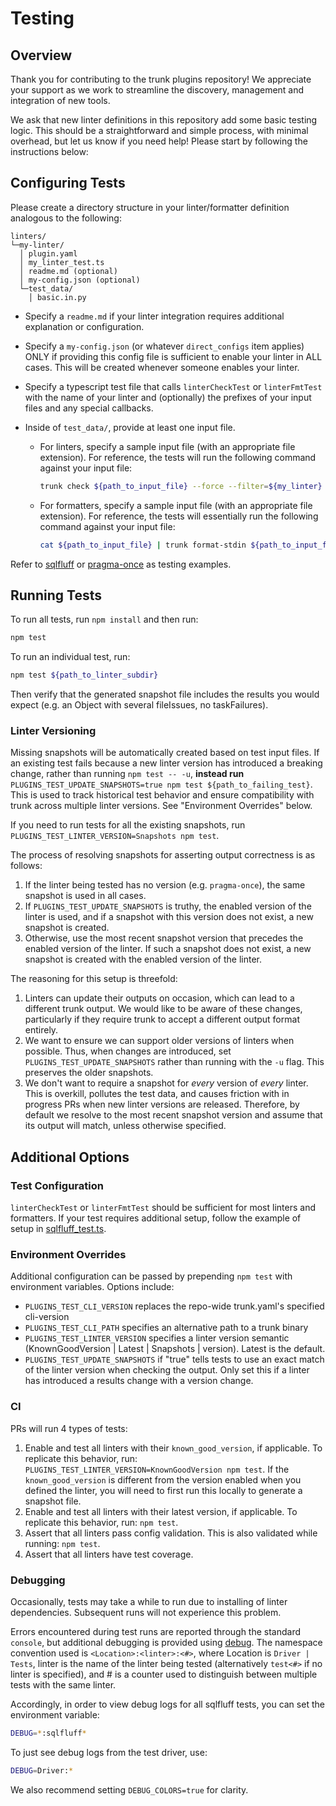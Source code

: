 # Testing

## Overview

Thank you for contributing to the trunk plugins repository! We appreciate your support as we work to
streamline the discovery, management and integration of new tools.

We ask that new linter definitions in this repository add some basic testing logic. This should be a
straightforward and simple process, with minimal overhead, but let us know if you need help! Please
start by following the instructions below:

## Configuring Tests

Please create a directory structure in your linter/formatter definition analogous to the following:

```text
linters/
└─my-linter/
  │ plugin.yaml
  │ my_linter_test.ts
  │ readme.md (optional)
  │ my-config.json (optional)
  └─test_data/
    │ basic.in.py
```

- Specify a `readme.md` if your linter integration requires additional explanation or configuration.
- Specify a `my-config.json` (or whatever `direct_configs` item applies) ONLY if providing this
  config file is sufficient to enable your linter in ALL cases. This will be created whenever
  someone enables your linter.
- Specify a typescript test file that calls `linterCheckTest` or `linterFmtTest` with the name of
  your linter and (optionally) the prefixes of your input files and any special callbacks.
- Inside of `test_data/`, provide at least one input file.

  - For linters, specify a sample input file (with an appropriate file extension). For reference,
    the tests will run the following command against your input file:

    ```bash
    trunk check ${path_to_input_file} --force --filter=${my_linter} --output=json
    ```

  - For formatters, specify a sample input file (with an appropriate file extension). For reference,
    the tests will essentially run the following command against your input file:

    ```bash
    cat ${path_to_input_file} | trunk format-stdin ${path_to_input_file} --filter=${my_linter}
    ```

Refer to [sqlfluff](../linters/sqlfluff) or [pragma-once](../linters/pragma-once) as testing
examples.

## Running Tests

To run all tests, run `npm install` and then run:

```bash
npm test
```

To run an individual test, run:

```bash
npm test ${path_to_linter_subdir}
```

Then verify that the generated snapshot file includes the results you would expect (e.g. an Object
with several fileIssues, no taskFailures).

### Linter Versioning

Missing snapshots will be automatically created based on test input files. If an existing test fails
because a new linter version has introduced a breaking change, rather than running `npm test -- -u`,
**instead run** `PLUGINS_TEST_UPDATE_SNAPSHOTS=true npm test ${path_to_failing_test}`. This is used
to track historical test behavior and ensure compatibility with trunk across multiple linter
versions. See "Environment Overrides" below.

If you need to run tests for all the existing snapshots, run
`PLUGINS_TEST_LINTER_VERSION=Snapshots npm test`.

The process of resolving snapshots for asserting output correctness is as follows:

1. If the linter being tested has no version (e.g. `pragma-once`), the same snapshot is used in all
   cases.
2. If `PLUGINS_TEST_UPDATE_SNAPSHOTS` is truthy, the enabled version of the linter is used, and if a
   snapshot with this version does not exist, a new snapshot is created.
3. Otherwise, use the most recent snapshot version that precedes the enabled version of the linter.
   If such a snapshot does not exist, a new snapshot is created with the enabled version of the
   linter.

The reasoning for this setup is threefold:

1. Linters can update their outputs on occasion, which can lead to a different trunk output. We
   would like to be aware of these changes, particularly if they require trunk to accept a different
   output format entirely.
2. We want to ensure we can support older versions of linters when possible. Thus, when changes are
   introduced, set `PLUGINS_TEST_UPDATE_SNAPSHOTS` rather than running with the `-u` flag. This
   preserves the older snapshots.
3. We don't want to require a snapshot for _every_ version of _every_ linter. This is overkill,
   pollutes the test data, and causes friction with in progress PRs when new linter versions are
   released. Therefore, by default we resolve to the most recent snapshot version and assume that
   its output will match, unless otherwise specified.

## Additional Options

### Test Configuration

`linterCheckTest` or `linterFmtTest` should be sufficient for most linters and formatters. If your
test requires additional setup, follow the example of setup in
[sqlfluff_test.ts](../linters/sqlfluff/test/sqlfluff_test.ts).

### Environment Overrides

Additional configuration can be passed by prepending `npm test` with environment variables. Options
include:

- `PLUGINS_TEST_CLI_VERSION` replaces the repo-wide trunk.yaml's specified cli-version
- `PLUGINS_TEST_CLI_PATH` specifies an alternative path to a trunk binary
- `PLUGINS_TEST_LINTER_VERSION` specifies a linter version semantic (KnownGoodVersion | Latest |
  Snapshots | version). Latest is the default.
- `PLUGINS_TEST_UPDATE_SNAPSHOTS` if "true" tells tests to use an exact match of the linter version
  when checking the output. Only set this if a linter has introduced a results change with a version
  change.

### CI

PRs will run 4 types of tests:

1. Enable and test all linters with their `known_good_version`, if applicable. To replicate this
   behavior, run: `PLUGINS_TEST_LINTER_VERSION=KnownGoodVersion npm test`. If the
   `known_good_version` is different from the version enabled when you defined the linter, you will
   need to first run this locally to generate a snapshot file.
2. Enable and test all linters with their latest version, if applicable. To replicate this behavior,
   run: `npm test`.
3. Assert that all linters pass config validation. This is also validated while running: `npm test`.
4. Assert that all linters have test coverage.

### Debugging

Occasionally, tests may take a while to run due to installing of linter dependencies. Subsequent
runs will not experience this problem.

Errors encountered during test runs are reported through the standard `console`, but additional
debugging is provided using [debug](https://www.npmjs.com/package/debug). The namespace convention
used is `<Location>:<linter>:<#>`, where Location is `Driver | Tests`, linter is the name of the
linter being tested (alternatively `test<#>` if no linter is specified), and # is a counter used to
distinguish between multiple tests with the same linter.

Accordingly, in order to view debug logs for all sqlfluff tests, you can set the environment
variable:

```bash
DEBUG=*:sqlfluff*
```

To just see debug logs from the test driver, use:

```bash
DEBUG=Driver:*
```

We also recommend setting `DEBUG_COLORS=true` for clarity.
